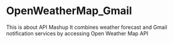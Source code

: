 # OpenWeatherMap_Gmail

This is about API Mashup
It combines weather forecast and Gmail notification services by accessing Open Weather Map API

